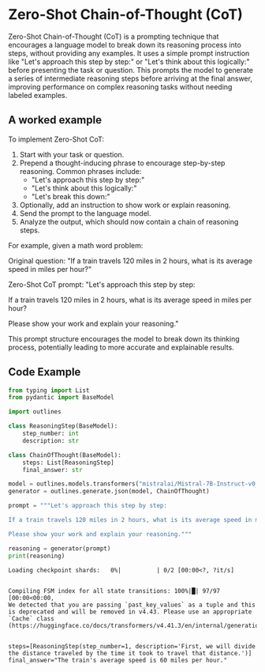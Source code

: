 # Zero-Shot Chain-of-Thought (CoT)


Zero-Shot Chain-of-Thought (CoT) is a prompting technique that encourages a language model to break down its reasoning process into steps, without providing any examples. It uses a simple prompt instruction like "Let's approach this step by step:" or "Let's think about this logically:" before presenting the task or question. This prompts the model to generate a series of intermediate reasoning steps before arriving at the final answer, improving performance on complex reasoning tasks without needing labeled examples.
    

## A worked example


To implement Zero-Shot CoT:

1. Start with your task or question.
2. Prepend a thought-inducing phrase to encourage step-by-step reasoning. Common phrases include:
   - "Let's approach this step by step:"
   - "Let's think about this logically:"
   - "Let's break this down:"
3. Optionally, add an instruction to show work or explain reasoning.
4. Send the prompt to the language model.
5. Analyze the output, which should now contain a chain of reasoning steps.

For example, given a math word problem:

Original question: 
"If a train travels 120 miles in 2 hours, what is its average speed in miles per hour?"

Zero-Shot CoT prompt:
"Let's approach this step by step:

If a train travels 120 miles in 2 hours, what is its average speed in miles per hour?

Please show your work and explain your reasoning."

This prompt structure encourages the model to break down its thinking process, potentially leading to more accurate and explainable results.
    
## Code Example





```python
from typing import List
from pydantic import BaseModel

import outlines

class ReasoningStep(BaseModel):
    step_number: int
    description: str

class ChainOfThought(BaseModel):
    steps: List[ReasoningStep]
    final_answer: str

model = outlines.models.transformers("mistralai/Mistral-7B-Instruct-v0.1", device="cuda")
generator = outlines.generate.json(model, ChainOfThought)

prompt = """Let's approach this step by step:

If a train travels 120 miles in 2 hours, what is its average speed in miles per hour?

Please show your work and explain your reasoning."""

reasoning = generator(prompt)
print(reasoning)
```


    Loading checkpoint shards:   0%|          | 0/2 [00:00<?, ?it/s]


    Compiling FSM index for all state transitions: 100%|█| 97/97 [00:00<00:00, 
    We detected that you are passing `past_key_values` as a tuple and this is deprecated and will be removed in v4.43. Please use an appropriate `Cache` class (https://huggingface.co/docs/transformers/v4.41.3/en/internal/generation_utils#transformers.Cache)


    steps=[ReasoningStep(step_number=1, description='First, we will divide the distance traveled by the time it took to travel that distance.')] final_answer="The train's average speed is 60 miles per hour."

